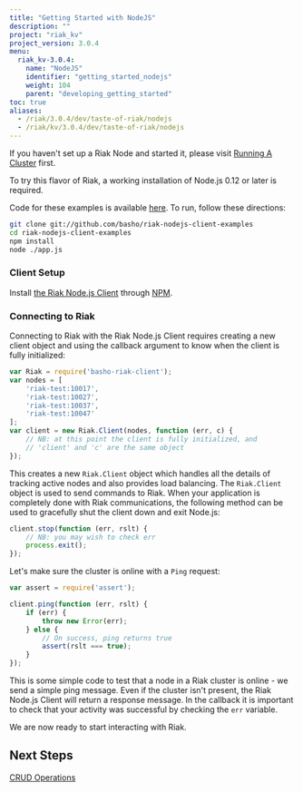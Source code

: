 ```yaml
---
title: "Getting Started with NodeJS"
description: ""
project: "riak_kv"
project_version: 3.0.4
menu:
  riak_kv-3.0.4:
    name: "NodeJS"
    identifier: "getting_started_nodejs"
    weight: 104
    parent: "developing_getting_started"
toc: true
aliases:
  - /riak/3.0.4/dev/taste-of-riak/nodejs
  - /riak/kv/3.0.4/dev/taste-of-riak/nodejs
---
```


[introduction.js]: https://github.com/basho/riak-nodejs-client-examples/blob/master/dev/taste-of-riak/introduction.js
[npm]: https://www.npmjs.com/package/basho-riak-client
[node_js_installation]: https://github.com/basho/riak-nodejs-client/wiki/Installation
[nodejs_wiki]: https://github.com/basho/riak-nodejs-client/wiki

If you haven't set up a Riak Node and started it, please visit [Running A Cluster]({{<baseurl>}}riak/kv/3.0.4/using/running-a-cluster) first.

To try this flavor of Riak, a working installation of Node.js 0.12 or later is
required.

Code for these examples is available [here][introduction.js]. To run, follow
these directions:

```bash
git clone git://github.com/basho/riak-nodejs-client-examples
cd riak-nodejs-client-examples
npm install
node ./app.js
```

### Client Setup

Install [the Riak Node.js Client][node_js_installation] through [NPM][npm].

### Connecting to Riak

Connecting to Riak with the Riak Node.js Client requires creating a new client
object and using the callback argument to know when the client is fully
initialized:

```javascript
var Riak = require('basho-riak-client');
var nodes = [
    'riak-test:10017',
    'riak-test:10027',
    'riak-test:10037',
    'riak-test:10047'
];
var client = new Riak.Client(nodes, function (err, c) {
    // NB: at this point the client is fully initialized, and
    // 'client' and 'c' are the same object
});
```

This creates a new `Riak.Client` object which handles all the details of
tracking active nodes and also provides load balancing. The `Riak.Client` object
is used to send commands to Riak. When your application is completely done with
Riak communications, the following method can be used to gracefully shut the
client down and exit Node.js:

```javascript
client.stop(function (err, rslt) {
    // NB: you may wish to check err
    process.exit();
});
```

Let's make sure the cluster is online with a `Ping` request:

```javascript
var assert = require('assert');

client.ping(function (err, rslt) {
    if (err) {
        throw new Error(err);
    } else {
        // On success, ping returns true
        assert(rslt === true);
    }
});
```

This is some simple code to test that a node in a Riak cluster is online - we
send a simple ping message. Even if the cluster isn't present, the Riak Node.js
Client will return a response message. In the callback it is important to check
that your activity was successful by checking the `err` variable.

We are now ready to start interacting with Riak.

## Next Steps

[CRUD Operations]({{<baseurl>}}riak/kv/3.0.4/developing/getting-started/nodejs/crud-operations)

